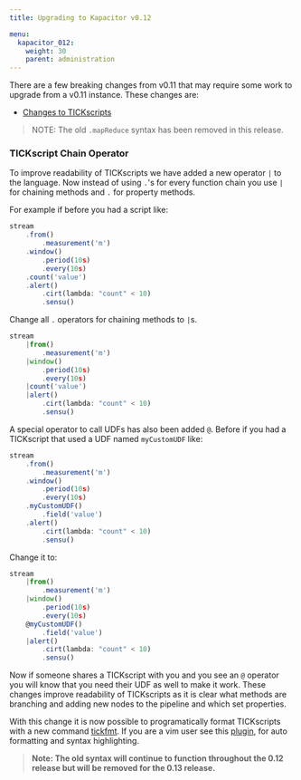 ```yaml
---
title: Upgrading to Kapacitor v0.12

menu:
  kapacitor_012:
    weight: 30
    parent: administration
---
```



There are a few breaking changes from v0.11 that may require some work
to upgrade from a v0.11 instance.  These changes are:

* [Changes to TICKscripts](#tickscript-chain-operator)

> NOTE: The old `.mapReduce` syntax has been removed in this release.

### TICKscript Chain Operator

To improve readability of TICKscripts we have added a new operator `|` to the language.
Now instead of using `.`'s for every function chain you use `|` for chaining methods
and `.` for property methods.

For example if before you had a script like:

```javascript
stream
    .from()
        .measurement('m')
    .window()
        .period(10s)
        .every(10s)
    .count('value')
    .alert()
        .cirt(lambda: "count" < 10)
        .sensu()
```

Change all `.` operators for chaining methods to `|`s.

```javascript
stream
    |from()
        .measurement('m')
    |window()
        .period(10s)
        .every(10s)
    |count('value')
    |alert()
        .cirt(lambda: "count" < 10)
        .sensu()
```

A special operator to call UDFs has also been added `@`.
Before if you had a TICKscript that used a UDF named `myCustomUDF` like:

```javascript
stream
    .from()
        .measurement('m')
    .window()
        .period(10s)
        .every(10s)
    .myCustomUDF()
        .field('value')
    .alert()
        .cirt(lambda: "count" < 10)
        .sensu()
```

Change it to:

```javascript
stream
    |from()
        .measurement('m')
    |window()
        .period(10s)
        .every(10s)
    @myCustomUDF()
        .field('value')
    |alert()
        .cirt(lambda: "count" < 10)
        .sensu()

```

Now if someone shares a TICKscript with you and you see an `@` operator you will know that you need their UDF as well to make it work.
These changes improve readability of TICKscripts as it is clear what methods are branching and adding new nodes to the pipeline and which set properties.

With this change it is now possible to programatically format TICKscripts with a new command [tickfmt](https://github.com/influxdata/kapacitor/tick/cmd/tickfmt).
If you are a vim user see this [plugin](https://github.com/nathanielc/vim-tickscript), for auto formatting and syntax highlighting.

> **Note: The old syntax will continue to function throughout the 0.12 release but will be removed for the 0.13 release.**
